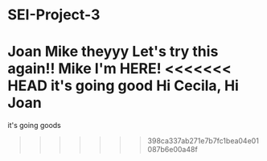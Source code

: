 # SEI-Project-3

Joan
Mike 
theyyy
Let's try this again!!
Mike I'm HERE! 
<<<<<<< HEAD
it's going good
Hi Cecila, Hi Joan
=======
it's going goods
>>>>>>> 398ca337ab271e7b7fc1bea04e01087b6e00a48f
